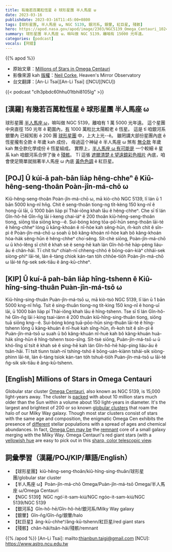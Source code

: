 ```yaml
---
title: 有幾若百萬粒恆星 ê 球形星團 半人馬座 ω
date: 2023-03-16
publishdate: 2023-03-16T11:45:00+0800
tags: [球形星團, 半人馬座 ω, NGC 5139, 銀河系, 銀暈, 紅巨星, 殘骸]
hero: https://apod.nasa.gov/apod/image/2303/NGC5139_Omega_Centauri_1024px.jpg
summary: 球形星團 半人馬座 ω，嘛叫做 NGC 5139，離咱有 15000 光年遠。
categories: [podcast]
vocals: [阿錕]
---
```


{{% apod %}}

- 原始文章：[Millions of Stars in Omega Centauri](https://apod.nasa.gov/apod/ap230316.html)
- 影像來源 kah [版權][copyright]：[Neil Corke](https://www.astrobin.com/users/NeilCorke/), Heaven's Mirror Observatory
- 台文翻譯：[An-Li Tsai][An-Li Tsai] ([NCU][NCU])

{{< podcast "clh3pbdc60hhu01tbhi8105lg" >}}

## [漢羅] 有幾若百萬粒恆星 ê 球形星團 半人馬座 ω
球形星團 [半人馬座 ω][Omega Centauri]，嘛叫做 NGC 5139，離咱有 1 萬 5000 光年遠。
這个星團中央直徑 150 光年 ê 範圍內，[有][packed] 1000 萬粒比太陽較老 ê 恆星。
這是 tī 咱銀河系銀暈內 已經知影 ê 200 團 [球形星團][globular clusters] 中，上大上光--ê。
雖罔講大部份星團內底 ê 恆星攏有仝款 ê 年歲 kah 成份，
毋過這个神祕 ê 半人馬座 ω 煞有 [無仝款][different] 年歲 kah 無仝款化學成份 ê 恆星組成。
實際上，[半人馬座 ω 有可能是][Omega Cen may be] 一个較細 ê 星系 kah 咱銀河系合併了後 ê [殘骸][remnant]。
Tī 這張 [遮爾清楚 ê 望遠鏡彩色相片][sharp, color telescopic view] 內底，咱會使足簡單就揣著半人馬座 ω 內底 [黃色色調][yellowish hue] ê 紅巨星。 

## [POJ] Ū kúi-ā pah-bān lia̍p hêng-chheⁿ ê Kiû-hêng-seng-thoân Poàn-jîn-má-chō ω
Kiû-hêng-seng-thoân Poàn-jîn-má-chō ω, mā kiò-chò NGC 5139, lī lán ū 1 bān 5000 kng-nî hn̄g.
Chit ê seng-thoân tiong-ng ti̍t-kèng 150 kng-nî ê hong-ūi lāi, ū 1000 bān lia̍p pí Thài-iông khah lāu ê hêng-chheⁿ.
Che sī tī lán Gîn-hô-hē Gîn-n̄g lāi í-keng chai-iáⁿ ê 200 thoân kiû-hêng-seng-thoân tiong, siōng tōa siōng kng--ê.
Sui-bóng kóng tōa-pō͘-hūn seng-thoân lāi-té ê hêng-chheⁿ lóng ū kāng-khoán ê nî-hòe kah sêng-hūn,
m̄-koh chit ê sîn-pì ê Poàn-jîn-má-chō ω soah ū bô kâng-khoán nî-hòe kah bô kâng-khoán hòa-ha̍k sêng-hūn ê hêng-chheⁿ cho͘-sêng.
Si̍t-chè siōng, Poàn-jîn-má-chō ω ū khó-lêng sī chi̍t ê khah sè ê seng-hē kah lán Gîn-hô-hē ha̍p-pèng liáu-āu ê chân-hâi.
Tī chit tiuⁿ chiah-nī chheng-chhó ê bōng-oán-kiàⁿ chhái-sek siòng-phìⁿ lāi-té, lán ē-tàng chiok kán-tan to̍h chhōe-tio̍h Poàn-jîn-má-chō ω lāi-té n̂g-sek sek-tiāu ê âng-kū-chheⁿ.

## [KIP] Ū kuí-ā pah-bān lia̍p hîng-tshenn ê Kiû-hîng-sing-thuân Puàn-jîn-má-tsō ω
Kiû-hîng-sing-thuân Puàn-jîn-má-tsō ω, mā kiò-tsò NGC 5139, lī lán ū 1 bān 5000 kng-nî hn̄g.
Tsit ê sing-thuân tiong-ng ti̍t-kìng 150 kng-nî ê hong-uī lāi, ū 1000 bān lia̍p pí Thài-iông khah lāu ê hîng-tshenn.
Tse sī tī lán Gîn-hô-hē Gîn-n̄g lāi í-king tsai-iánn ê 200 thuân kiû-hîng-sing-thuân tiong, siōng tuā siōng kng--ê.
Sui-bóng kóng tuā-pōo-hūn sing-thuân lāi-té ê hîng-tshenn lóng ū kāng-khuán ê nî-huè kah sîng-hūn,
m̄-koh tsit ê sîn-pì ê Puàn-jîn-má-tsō ω suah ū bô kâng-khuán nî-huè kah bô kâng-khuán huà-ha̍k sîng-hūn ê hîng-tshenn tsoo-sîng.
Si̍t-tsè siōng, Puàn-jîn-má-tsō ω ū khó-lîng sī tsi̍t ê khah sè ê sing-hē kah lán Gîn-hô-hē ha̍p-pìng liáu-āu ê tsân-hâi.
Tī tsit tiunn tsiah-nī tshing-tshó ê bōng-uán-kiànn tshái-sik siòng-phìnn lāi-té, lán ē-tàng tsiok kán-tan to̍h tshuē-tio̍h Puàn-jîn-má-tsō ω lāi-té n̂g-sik sik-tiāu ê âng-kū-tshenn.



## [English] Millions of Stars in Omega Centauri
Globular star cluster [Omega Centauri][Omega Centauri], also known as NGC 5139, is 15,000 light-years away.
The cluster is [packed][packed] with about 10 million stars much older than the Sun within a volume about 150 light-years in diameter.
It's the largest and brightest of 200 or so known [globular clusters][globular clusters] that roam the halo of our Milky Way galaxy.
Though most star clusters consist of stars with the same age and composition, the enigmatic Omega Cen exhibits the presence of [different][different] stellar populations with a spread of ages and chemical abundances.
In fact, [Omega Cen may be][Omega Cen may be] the [remnant][remnant] core of a small galaxy merging with the Milky Way.
Omega Centauri's red giant stars (with a [yellowish hue][yellowish hue] are easy to pick out in this [sharp, color telescopic view][sharp, color telescopic view].


     
## 詞彙學習（漢羅/POJ/KIP/華語/English）
- 【球形星團】kiû-hêng-seng-thoân/kiû-hîng-sing-thuân/球形星團/globular star cluster
- 【半人馬座 ω】Poàn-jîn-má-chō Omega/Puàn-jîn-má-tsō Omega/半人馬座 ω/Omega Centauri
- 【NGC 5139】NGC ngó͘-it-sam-kiú/NGC ngóo-it-sam-kiú/NGC 5139/NGC 5139
- 【銀河系】Gîn-hô-hē/Gîn-hô-hē/銀河系/Milky Way galaxy
- 【銀暈】Gîn-n̄g/Gîn-n̄g/銀暈/halo
- 【紅巨星】âng-kū-chheⁿ/âng-kū-tshenn/紅巨星/red giant stars
- 【殘骸】chân-hâi/tsân-hâi/殘骸/remnant


{{% /apod %}}
[An-Li Tsai]: mailto:thianbun.taigi@gmail.com
[NCU]: https://www.astro.ncu.edu.tw

[copyright]: https://apod.nasa.gov/apod/fap/lib/about_apod.html#srapply
[License]: https://creativecommons.org/licenses/by/2.0/

[Omega Centauri]:http://earthsky.org/clusters-nebulae-galaxies/omega-centauri-milky-ways-prize-star-cluster
[packed]:https://apod.nasa.gov/apod/ap080906.html
[globular clusters]:http://en.wikipedia.org/wiki/Globular_clusters
[different]:https://ui.adsabs.harvard.edu/abs/2021A%26A...653L...8L/abstract
[Omega Cen may be]:http://www.spacetelescope.org/news/html/heic0809.html
[remnant]:https://ui.adsabs.harvard.edu/abs/2019NatAs...3..667I/abstract
[yellowish hue]:https://apod.nasa.gov/apod/ap151224.html
[sharp, color telescopic view]:https://www.astrobin.com/cb8do1/

